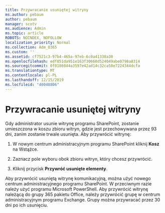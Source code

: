 ```yaml
---
title: Przywracanie usuniętej witryny
ms.author: pebaum
author: pebaum
manager: scotv
ms.audience: Admin
ms.topic: article
ROBOTS: NOINDEX, NOFOLLOW
localization_priority: Normal
ms.collection: Adm_O365
ms.custom: ''
ms.assetid: cf7521c3-97b4-465a-97eb-6c0a41338a30
ms.openlocfilehash: edf851da951e163f30660d524049abe0798a8314
ms.sourcegitcommit: 0f0186044a3597e42ad14c32ca58e7224344dcfa
ms.translationtype: MT
ms.contentlocale: pl-PL
ms.lasthandoff: 12/15/2019
ms.locfileid: "40048806"
---
```

# <a name="restore-a-deleted-site"></a>Przywracanie usuniętej witryny

Gdy administrator usunie witrynę programu SharePoint, zostanie umieszczona w koszu zbioru witryn, gdzie jest przechowywana przez 93 dni, zanim zostanie trwale usunięta. Aby przywrócić witrynę:
  
1. W nowym centrum administracyjnym programu SharePoint kliknij **Kosz** na Wstążce. 
    
2. Zaznacz pole wyboru obok zbioru witryn, który chcesz przywrócić.
    
3. Kliknij przycisk **Przywróć usunięte elementy**.
    
Aby przywrócić usuniętą witrynę komunikacyjną, można użyć nowego centrum administracyjnego programu SharePoint. W przeciwnym razie należy użyć programu Microsoft PowerShell. Aby przywrócić witrynę należącą do grupy 365 pakietu Office, należy przywrócić grupę w centrum administracyjnym programu Exchange. Grupy można przywracać przez 30 dni po ich usunięciu.
  

